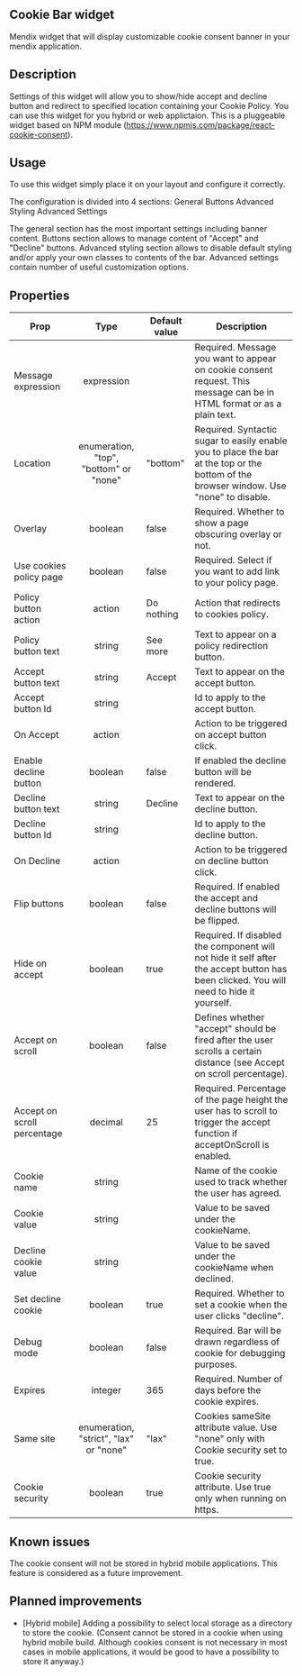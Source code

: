## Cookie Bar widget

Mendix widget that will display customizable cookie consent banner in your mendix application.

## Description

Settings of this widget will allow you to show/hide accept and decline button and redirect to specified location
containing your Cookie Policy. You can use this widget for you hybrid or web applictaion. This is a pluggeable widget
based on NPM module (https://www.npmjs.com/package/react-cookie-consent).

## Usage

To use this widget simply place it on your layout and configure it correctly.

The configuration is divided into 4 sections: General Buttons Advanced Styling Advanced Settings

The general section has the most important settings including banner content.
Buttons section allows to manage content of "Accept" and "Decline" buttons.
Advanced styling section allows to disable default styling and/or apply your own classes to contents of the bar.
Advanced settings contain number of useful customization options.

## Properties

| Prop | Type | Default value | Description |
| ---- | :--: | ------------- | ----------- |
| Message expression | expression | | Required. Message you want to appear on cookie consent request. This message can be in HTML format or as a plain text. | 
| Location | enumeration, "top", "bottom" or "none" | "bottom" | Required. Syntactic sugar to easily enable you to place the bar at the top or the bottom of the browser window. Use "none" to disable. | 
| Overlay | boolean | false | Required. Whether to show a page obscuring overlay or not. | 
| Use cookies policy page | boolean | false | Required. Select if you want to add link to your policy page. | 
| Policy button action | action | Do nothing | Action that redirects to cookies policy. |
| Policy button text | string | See more | Text to appear on a policy redirection button. | 
| Accept button text | string | Accept | Text to appear on the accept button. | 
| Accept button Id | string | | Id to apply to the accept button. | 
| On Accept | action | | Action to be triggered on accept button click. |
| Enable decline button | boolean | false | If enabled the decline button will be rendered. |
| Decline button text | string | Decline | Text to appear on the decline button. |
| Decline button Id | string | | Id to apply to the decline button. |
| On Decline | action | | Action to be triggered on decline button click. |
| Flip buttons | boolean | false | Required. If enabled the accept and decline buttons will be flipped. |
| Hide on accept | boolean | true | Required. If disabled the component will not hide it self after the accept button has been clicked. You will need to hide it yourself. |
| Accept on scroll | boolean | false | Defines whether "accept" should be fired after the user scrolls a certain distance (see Accept on scroll percentage). |
| Accept on scroll percentage | decimal | 25 | Required. Percentage of the page height the user has to scroll to trigger the accept function if acceptOnScroll is enabled. |
| Cookie name | string | | Name of the cookie used to track whether the user has agreed. | 
| Cookie value | string | | Value to be saved under the cookieName. | 
| Decline cookie value | string | | Value to be saved under the cookieName when declined. |
| Set decline cookie | boolean | true | Required. Whether to set a cookie when the user clicks "decline". | 
| Debug mode | boolean | false | Required. Bar will be drawn regardless of cookie for debugging purposes. | 
| Expires | integer | 365 | Required. Number of days before the cookie expires. |
| Same site | enumeration, "strict", "lax" or "none" | "lax" | Cookies sameSite attribute value. Use "none" only with Cookie security set to true. |
| Cookie security | boolean | true | Cookie security attribute. Use true only when running on https. |

## Known issues

The cookie consent will not be stored in hybrid mobile applications. This feature is considered as a future improvement.

## Planned improvements

- [Hybrid mobile] Adding a possibility to select local storage as a directory to store the cookie. (Consent cannot be stored in a cookie when using hybrid mobile build. Although cookies consent is not necessary in most cases in mobile applications, it would be good to have a possibility to store it anyway.)
